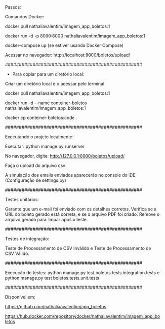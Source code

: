 Passos:

Comandos Docker: 

docker pull nathaliavalentim/imagem_app_boletos:1

docker run -d -p 8000:8000 nathaliavalentim/imagem_app_boletos:1

docker-compose up (se estiver usando Docker Compose)

Acessar no navegador: http://localhost:8000/boletos/upload/

##################################################

- Para copiar para um diretório local:

Criar um diretório local e o acessar pelo terminal

docker pull nathaliavalentim/imagem_app_boletos:1

docker run -d --name conteiner-boletos nathaliavalentim/imagem_app_boletos:1

docker cp conteiner-boletos:code .

##################################################

Executando o projeto localmente:

Executar: python manage.py runserver

No navegador, digite: http://127.0.0.1:8000/boletos/upload/

Faça o upload do arquivo csv

A simulação dos emails enviados aparecerão no console do IDE (Configuração de settings.py)

##################################################

Testes unitários:

Garante que um e-mail foi enviado com os detalhes corretos.
Verifica se a URL do boleto gerado está correta, e se o arquivo PDF foi criado. Remove o arquivo gerado para limpar após o teste.

##################################################

Testes de integração:

Teste de Processamento de CSV Inválido e Teste de Processamento de CSV Válido.

##################################################

Execução de testes: python manage.py test boletos.tests.integration.tests e python manage.py test boletos.tests.unit.tests


##################################################

Disponível em:

https://github.com/nathaliaavalentim/app_boletos

https://hub.docker.com/repository/docker/nathaliavalentim/imagem_app_boletos
